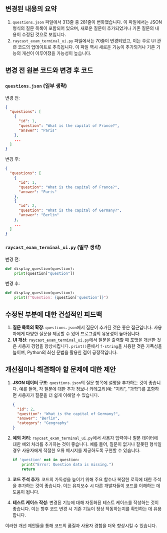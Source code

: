 ## 변경된 내용의 요약

1. `questions.json` 파일에서 313줄 중 281줄이 변화했습니다. 이 파일에서는 JSON 형식의 질문 목록이 포함되어 있으며, 새로운 질문이 추가되었거나 기존 질문의 내용이 수정된 것으로 보입니다.
2. `raycast_exam_terminal_ui.py` 파일에서는 70줄이 변경되었고, 이는 주로 UI 관련 코드의 업데이트로 추측됩니다. 이 파일 역시 새로운 기능이 추가되거나 기존 기능의 개선이 이루어졌을 가능성이 높습니다.

## 변경 전 원본 코드와 변경 후 코드

### `questions.json` (일부 생략)

변경 전:
```json
{
  "questions": [
    {
      "id": 1,
      "question": "What is the capital of France?",
      "answer": "Paris"
    },
    ...
  ]
}
```

변경 후:
```json
{
  "questions": [
    {
      "id": 1,
      "question": "What is the capital of France?",
      "answer": "Paris"
    },
    {
      "id": 2,
      "question": "What is the capital of Germany?",
      "answer": "Berlin"
    },
    ...
  ]
}
```

### `raycast_exam_terminal_ui.py` (일부 생략)

변경 전:
```python
def display_question(question):
    print(question["question"])
```

변경 후:
```python
def display_question(question):
    print(f"Question: {question['question']}")
```

## 수정된 부분에 대한 건설적인 피드백

1. **질문 목록의 확장**: `questions.json`에서 질문이 추가된 것은 좋은 접근입니다. 사용자에게 다양한 질문을 제공할 수 있어 프로그램의 유용성이 높아집니다.
2. **UI 개선**: `raycast_exam_terminal_ui.py`에서 질문을 출력할 때 포맷을 개선한 것은 사용자 경험을 향상시킵니다. `print()`문에서 `f-string`을 사용한 것은 가독성을 높이며, Python의 최신 문법을 활용한 점이 긍정적입니다.

## 개선점이나 해결해야 할 문제에 대한 제안

1. **JSON 데이터 구조**: `questions.json`의 질문 항목에 설명을 추가하는 것이 좋습니다. 예를 들어, 각 질문에 대한 추가 정보나 카테고리(예: "지리", "과학")를 포함하면 사용자가 질문을 더 쉽게 이해할 수 있습니다.
   ```json
   {
     "id": 2,
     "question": "What is the capital of Germany?",
     "answer": "Berlin",
     "category": "Geography"
   }
   ```

2. **예외 처리**: `raycast_exam_terminal_ui.py`에서 사용자 입력이나 질문 데이터에 대한 예외 처리를 추가하는 것이 좋습니다. 예를 들어, 질문이 없거나 잘못된 형식일 경우 사용자에게 적절한 오류 메시지를 제공하도록 구현할 수 있습니다.
   ```python
   if 'question' not in question:
       print("Error: Question data is missing.")
       return
   ```

3. **코드 주석 추가**: 코드의 가독성을 높이기 위해 주요 함수나 복잡한 로직에 대한 주석을 추가하는 것이 좋습니다. 이는 유지보수 시 다른 개발자들이 코드를 이해하는 데 도움이 됩니다.

4. **테스트 케이스 작성**: 변경된 기능에 대해 자동화된 테스트 케이스를 작성하는 것이 좋습니다. 이는 향후 코드 변경 시 기존 기능이 정상 작동하는지를 확인하는 데 유용합니다.

이러한 개선 제안들을 통해 코드의 품질과 사용자 경험을 더욱 향상시킬 수 있습니다.

